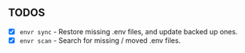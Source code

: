 ## TODOS

- [x] `envr sync` - Restore missing .env files, and update backed up ones.
- [x] `envr scan` - Search for missing / moved .env files.
